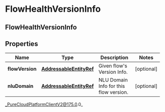 # FlowHealthVersionInfo

## FlowHealthVersionInfo

## Properties

|Name | Type | Description | Notes|
|------------ | ------------- | ------------- | -------------|
| **flowVersion** | [**AddressableEntityRef**](AddressableEntityRef) | Given flow&#39;s Version Info. | [optional] |
| **nluDomain** | [**AddressableEntityRef**](AddressableEntityRef) | NLU Domain Info for this flow version. | [optional] |



_PureCloudPlatformClientV2@175.0.0_

